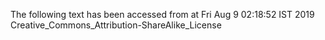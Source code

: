 The following text has been accessed from at Fri Aug 9 02:18:52 IST 2019
Creative_Commons_Attribution-ShareAlike_License

